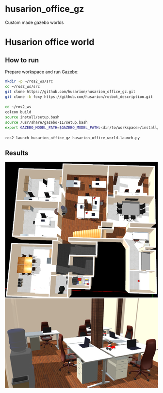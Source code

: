 # husarion_office_gz
Custom made gazebo worlds

# Husarion office world 

## How to run 
Prepare workspace and run Gazebo:
```bash
mkdir -p ~/ros2_ws/src
cd ~/ros2_ws/src
git clone https://github.com/husarion/husarion_office_gz.git
git clone -b foxy https://github.com/husarion/rosbot_description.git

cd ~/ros2_ws
colcon build
source install/setup.bash
source /usr/share/gazebo-11/setup.bash
export GAZEBO_MODEL_PATH=$GAZEBO_MODEL_PATH:<dir/to/workspace>/install/husarion_office_gz/share/husarion_office_gz/worlds/models/

ros2 launch husarion_office_gz husarion_office_world.launch.py
```


## Results
![img1](./images/office1.png)
![img2](./images/office2.png)
